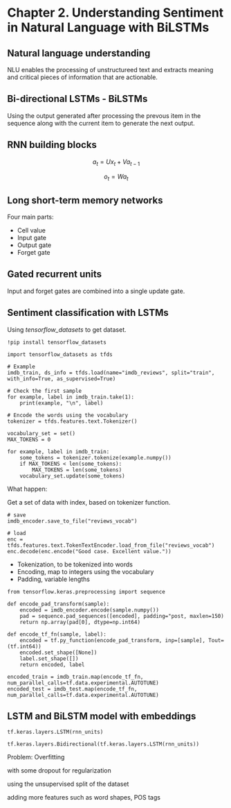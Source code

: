 # Chapter 2. Understanding Sentiment in Natural Language with BiLSTMs

## **Natural language understanding**

NLU enables the processing of unstructureed text and extracts meaning and critical pieces of information that are actionable. 

## **Bi-directional LSTMs - BiLSTMs**
Using the output generated after processing the prevous item in the sequence along with the current item to generate the next output. 

## RNN building blocks

$$a_t=Ux_t+Va_{t-1}$$

$$o_t=Wa_t$$

## Long short-term memory networks

Four main parts:
- Cell value
- Input gate
- Output gate
- Forget gate

## Gated recurrent units

Input and forget gates are combined into a single update gate. 

## **Sentiment classification with LSTMs**

Using *tensorflow_datasets* to get dataset. 

```
!pip install tensorflow_datasets

import tensorflow_datasets as tfds

# Example
imdb_train, ds_info = tfds.load(name="imdb_reviews", split="train", with_info=True, as_supervised=True)

# Check the first sample
for example, label in imdb_train.take(1):
	print(example, "\n", label)
```

```
# Encode the words using the vocabulary
tokenizer = tfds.features.text.Tokenizer()

vocabulary_set = set()
MAX_TOKENS = 0

for example, label in imdb_train:
	some_tokens = tokenizer.tokenize(example.numpy())
	if MAX_TOKENS < len(some_tokens):
		MAX_TOKENS = len(some_tokens)
	vocabulary_set.update(some_tokens)
```

What happen: 

Get a set of data with index, based on tokenizer function. 

```
# save
imdb_encoder.save_to_file("reviews_vocab")

# load
enc = tfds.features.text.TokenTextEncoder.load_from_file("reviews_vocab")
enc.decode(enc.encode("Good case. Excellent value."))
```

- Tokenization, to be tokenized into words
- Encoding, map to integers using the vocabulary
- Padding, variable lengths

```
from tensorflow.keras.preprocessing import sequence

def encode_pad_transform(sample):
	encoded = imdb_encoder.encode(sample.numpy())
	pad = sequence.pad_sequences([encoded], padding="post, maxlen=150)
	return np.array(pad[0], dtype=np.int64)

def encode_tf_fn(sample, label):
	encoded = tf.py_function(encode_pad_transform, inp=[sample], Tout=(tf.int64))
	encoded.set_shape([None])
	label.set_shape([])
	return encoded, label

encoded_train = imdb_train.map(encode_tf_fn, num_parallel_calls=tf.data.experimental.AUTOTUNE)
encoded_test = imdb_test.map(encode_tf_fn, num_parallel_calls=tf.data.experimental.AUTOTUNE)
```

## LSTM and BiLSTM model with embeddings

```
tf.keras.layers.LSTM(rnn_units)

tf.keras.layers.Bidirectional(tf.keras.layers.LSTM(rnn_units))
```


Problem: Overfitting

with some dropout for regularization

using the unsupervised split of the dataset

adding more features such as word shapes, POS tags
